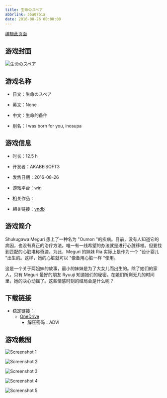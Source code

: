```yaml
---
title: 生命のスペア
abbrlink: 35a07b1a
date: 2016-08-26 00:00:00
---
```

[编辑此页面](https://github.com/ACG-3/ADV3-source/blob/main/source/_posts/games/%E7%94%9F%E5%91%BD%E3%81%AE%E3%82%B9%E3%83%9A%E3%82%A2.md)

## 游戏封面

![生命のスペア](https://pan.timero.xyz/d/onedrive/img_lib_001/%E7%94%9F%E5%91%BD%E3%81%AE%E3%82%B9%E3%83%9A%E3%82%A2_cover.avif)


## 游戏名称

- 日文：生命のスペア
- 英文：None
- 中文：生命的备件

- 别名：I was born for you, inosupa


## 游戏信息

- 时长：12.5 h
- 开发者：AKABEiSOFT3
- 发售日期：2016-08-26
- 游戏平台：win
- 相关作品：

- 相关链接：[vndb](https://vndb.org/v19513)


## 游戏简介

Shukugawa Meguri 患上了一种名为 "Oumon "的疾病。目前，没有人知道它的病因，也没有真正的治疗方法。唯一有一线希望的办法就是进行心脏移植。但要找到匹配的心脏堪称奇迹。为此，Meguri 的妹妹 Ria 实际上是作为一个 "设计婴儿 "出生的。这样，她的心脏就可以 "像备用心脏一样 "使用。

这是一个关于两姐妹的故事，最小的妹妹是为了大女儿而出生的。除了她们的家人，只有 Meguri 最好的朋友 Ryuuji 知道她们的秘密。在她们所剩无几的时间里，她的决心动摇了。这些情感时刻的结局会是什么呢？




## 下载链接

- 稳定链接：
    - [OneDrive](https://pan.timero.xyz/onedrive/adv_lib_001/%E7%94%9F%E5%91%BD%E3%81%AE%E3%82%B9%E3%83%9A%E3%82%A2)
        - 解压密码：ADV!



## 游戏截图


![Screenshot 1](https://pan.timero.xyz/d/onedrive/img_lib_001/%E7%94%9F%E5%91%BD%E3%81%AE%E3%82%B9%E3%83%9A%E3%82%A2_Screenshot_1.avif)

![Screenshot 2](https://pan.timero.xyz/d/onedrive/img_lib_001/%E7%94%9F%E5%91%BD%E3%81%AE%E3%82%B9%E3%83%9A%E3%82%A2_Screenshot_2.avif)

![Screenshot 3](https://pan.timero.xyz/d/onedrive/img_lib_001/%E7%94%9F%E5%91%BD%E3%81%AE%E3%82%B9%E3%83%9A%E3%82%A2_Screenshot_3.avif)

![Screenshot 4](https://pan.timero.xyz/d/onedrive/img_lib_001/%E7%94%9F%E5%91%BD%E3%81%AE%E3%82%B9%E3%83%9A%E3%82%A2_Screenshot_4.avif)

![Screenshot 5](https://pan.timero.xyz/d/onedrive/img_lib_001/%E7%94%9F%E5%91%BD%E3%81%AE%E3%82%B9%E3%83%9A%E3%82%A2_Screenshot_5.avif)

